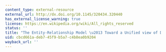 ```yaml
---
content_type: external-resource
external_url: http://dx.doi.org/10.1145/320434.320440
has_external_license_warning: true
license: https://en.wikipedia.org/wiki/All_rights_reserved
status: ''
title: "The Entity-Relationship Model \u2013 Toward a Unified view of Data"
uid: cbcd661a-deb7-45f9-b5a7-c4b8ea0b9204
wayback_url: ''
---
```

